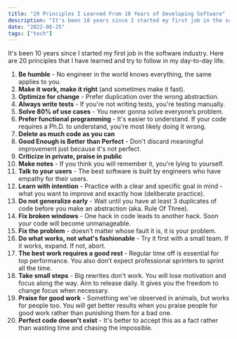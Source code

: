 ```yaml
---
title: "20 Principles I Learned From 10 Years of Developing Software"
description: "It's been 10 years since I started my first job in the software industry. Here are 20 principles that I have learned and try to follow in my day-to-day life."
date: "2022-08-25"
tags: ["tech"]
---
```


It's been 10 years since I started my first job in the software industry. Here are 20 principles that I have learned and try to follow in my day-to-day life.

1. **Be humble** - No engineer in the world knows everything, the same applies to you.
2. **Make it work, make it right** (and sometimes make it fast).
3. **Optimize for change** - Prefer duplication over the wrong abstraction.
4. **Always write tests** - If you're not writing tests, you're testing manually.
5. **Solve 80% of use cases** - You never gonna solve everyone’s problem.
6. **Prefer functional programming** - It's easier to understand. If your code requires a Ph.D. to understand, you’re most likely doing it wrong.
7. **Delete as much code as you can**
8. **Good Enough is Better than Perfect** - Don't discard meaningful improvement just because it's not perfect.
9. **Criticize in private, praise in public**
10. **Make notes** - If you think you will remember it, you're lying to yourself.
11. **Talk to your users** - The best software is built by engineers who have empathy for their users.
12. **Learn with intention** - Practice with a clear and specific goal in mind - what you want to improve and exactly how (deliberate practice).
13. **Do not generalize early** - Wait until you have at least 3 duplicates of code before you make an abstraction (aka. Rule Of Three).
14. **Fix broken windows** - One hack in code leads to another hack. Soon your code will become unmanageable.
15. **Fix the problem** - doesn't matter whose fault it is, it is your problem.
16. **Do what works, not what's fashionable** - Try it first with a small team. If it works, expand. If not, abort.
17. **The best work requires a good rest** - Regular time off is essential for top performance. You also don’t expect professional sprinters to sprint all the time.
18. **Take small steps** - Big rewrites don't work. You will lose motivation and focus along the way. Aim to release daily. It gives you the freedom to change focus when necessary.
19. **Praise for good work** - Something we've observed in animals, but works for people too. You will get better results when you praise people for good work rather than punishing them for a bad one.
20. **Perfect code doesn't exist** - It's better to accept this as a fact rather than wasting time and chasing the impossible.
